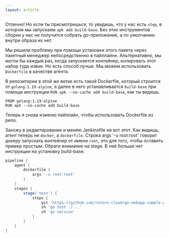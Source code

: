 ```yaml
---
layout: article
---
```

Отлично! Но если ты присмотришься, то увидишь, что у нас есть `step`, в котором мы запускаем `apk add build-base`. Без этих инструментов сборки у нас не получится собрать go-приложение, а по умолчанию внутри образа их нет.

Мы решили проблему при помощи установки этого пакета через пакетный менеджер непосредственно в пайплайне. Альтернативно, мы могли бы каждый раз, когда запускается контейнер, копировать этот набор туда извне. Но есть способ лучше. Мы можем использовать `Dockerfile` в качестве агента.

В репозитории в этой же ветке есть такой Dockerfile, который строится от `golang:1.19-alpine`, а далее в него устанавливается `build-base` при помощи инструкции `RUN apk --no-cache add build-base`, как ты видишь.

```docker
FROM golang:1.19-alpine
RUN apk --no-cache add build-base
```

Теперь я снова изменю пайплайн, чтобы использовать Dockerfile из репо.

Захожу в редактирование и меняю Jenkinsfile на вот этот. Как видишь, агент теперь не `docker`, а `dockerfile`. Строка args '-u root:root' говорит докеру запускать контейнер от имени `root`, это для того, чтобы оставить пример простым. Обрати внимание на stage. В ней больше нет инструкции на установку build-base. 

```groovy
pipeline {
    agent {
        dockerfile { 
            args '-u root:root'
        }
    }
    stages {
        stage('test') {
            steps {
                git 'https://github.com/rotoro-cloud/go-webapp-sample.git'
                sh 'go test ./...'
                sh 'go version'
            }
        }
    }
}
```

